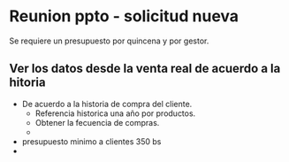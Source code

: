 # Reunion ppto - solicitud nueva
Se requiere un presupuesto por quincena y por gestor.

## Ver los datos desde la venta real de acuerdo a la hitoria
* De acuerdo a la historia de compra del cliente.
    * Referencia historica una año por productos.
    * Obtener la fecuencia de compras.
    * 
* presupuesto minimo a clientes 350 bs
*